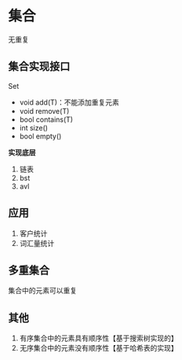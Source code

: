 <!--
 * @Author: five-5
 * @Description: note of set
 * @Date: 2019-04-02
 * @LastEditTime: 2019-07-10 22:35:40
 -->

# 集合
无重复

## 集合实现接口
Set<T>
- void add(T)：不能添加重复元素
- void remove(T)
- bool contains(T)
- int size()
- bool empty()

**实现底层**
1. 链表
2. bst
3. avl


## 应用
1. 客户统计
2. 词汇量统计

## 多重集合
集合中的元素可以重复

## 其他
1. 有序集合中的元素具有顺序性【基于搜索树实现的】
2. 无序集合中的元素没有顺序性【基于哈希表的实现】
